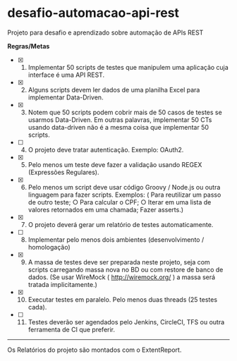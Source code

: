# desafio-automacao-api-rest
Projeto para desafio e aprendizado sobre automação de APIs REST

**Regras/Metas**

- [x]	1) Implementar 50 scripts de testes que manipulem uma aplicação cuja interface é uma API REST. 
- [x]	2) Alguns scripts devem ler dados de uma planilha Excel para implementar Data-Driven. 
- [x]	3) Notem que 50 scripts podem cobrir mais de 50 casos de testes se usarmos Data-Driven. Em outras palavras, implementar 50 CTs usando data-driven não é a mesma coisa que implementar 50 scripts. 
- [ ]	4) O projeto deve tratar autenticação. Exemplo: OAuth2. 
- [x]	5) Pelo menos um teste deve fazer a validação usando REGEX (Expressões Regulares). 
- [x]	6) Pelo menos um script deve usar código Groovy / Node.js ou outra linguagem para fazer scripts. Exemplos: ( Para reutilizar um passo de outro teste; ○ Para calcular o CPF; ○ Iterar em uma lista de valores retornados em uma chamada; Fazer asserts.)
- [x]	7) O projeto deverá gerar um relatório de testes automaticamente. 
- [ ]	8) Implementar pelo menos dois ambientes (desenvolvimento / homologação) 
- [X]	9) A massa de testes deve ser preparada neste projeto, seja com scripts carregando massa nova no BD ou com restore de banco de dados. (Se usar WireMock ( http://wiremock.org/ ) a massa será tratada implicitamente.)
- [x]	10) Executar testes em paralelo. Pelo menos duas threads (25 testes cada). 
- [ ]	11) Testes deverão ser agendados pelo Jenkins, CircleCI, TFS ou outra ferramenta de CI que preferir. 

------------------------------
Os Relatórios do projeto são montados com o ExtentReport.
